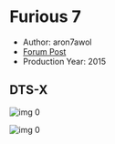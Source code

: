 # Furious 7

* Author: aron7awol
* [Forum Post](https://www.avsforum.com/threads/bass-eq-for-filtered-movies.2995212/post-57963128)
* Production Year: 2015

## DTS-X

![img 0](https://i.imgur.com/OiA5WNP.jpg)

![img 0](https://i.imgur.com/asxuCMv.jpg)

